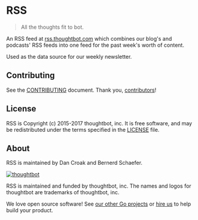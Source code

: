 RSS
===

> All the thoughts fit to bot.

An RSS feed at [rss.thoughtbot.com](http://rss.thoughtbot.com)
which combines our blog's and podcasts' RSS feeds into
one feed for the past week's worth of content.

Used as the data source for our weekly newsletter.

Contributing
------------

See the [CONTRIBUTING] document.
Thank you, [contributors]!

  [CONTRIBUTING]: CONTRIBUTING.md
  [contributors]: https://github.com/thoughtbot/rss/graphs/contributors

License
-------

RSS is Copyright (c) 2015-2017 thoughtbot, inc.
It is free software,
and may be redistributed under the terms specified in the [LICENSE] file.

  [LICENSE]: /LICENSE

About
-----

RSS is maintained by Dan Croak and Bernerd Schaefer.

[![thoughtbot](http://presskit.thoughtbot.com/images/thoughtbot-logo-for-readmes.svg)][go]

RSS is maintained and funded by thoughtbot, inc.
The names and logos for thoughtbot are trademarks of thoughtbot, inc.

We love open source software!
See [our other Go projects][go]
or [hire us][hire] to help build your product.

  [go]: https://thoughtbot.com/services/go?utm_source=github
  [hire]: https://thoughtbot.com/hire-us?utm_source=github
